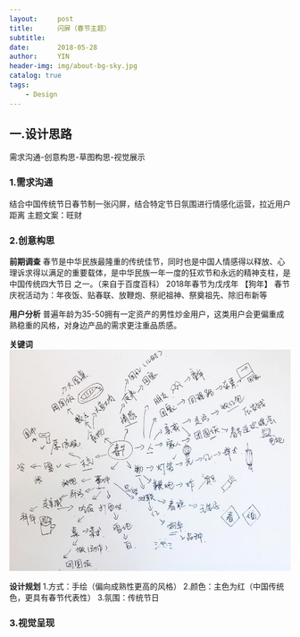 ```yaml
---
layout:     post
title:      闪屏（春节主题）
subtitle:   
date:       2018-05-28
author:     YIN
header-img: img/about-bg-sky.jpg
catalog: true
tags:
    - Design
---
```


一.设计思路 
-------------------------------------------------
需求沟通-创意构思-草图构思-视觉展示


### 1.需求沟通

结合中国传统节日春节制一张闪屏，结合特定节日氛围进行情感化运营，拉近用户距离
主题文案：旺财


### 2.创意构思

**前期调查**
  春节是中华民族最隆重的传统佳节，同时也是中国人情感得以释放、心理诉求得以满足的重要载体，是中华民族一年一度的狂欢节和永远的精神支柱，是中国传统四大节日   之一。（来自于百度百科）
  2018年春节为戊戌年 【狗年】
  春节庆祝活动为：年夜饭、贴春联、放鞭炮、祭祀祖神、祭奠祖先、除旧布新等
  
**用户分析**
  普遍年龄为35-50拥有一定资产的男性炒金用户，这类用户会更偏重成熟稳重的风格，对身边产品的需求更注重品质感。
  
**关键词**
  ![我的草稿](https://github.com/SEP3WATER/SEP3WATER.github.io/blob/master/img/post-caogao.jpg)
 
**设计规划**
  1.方式：手绘（偏向成熟性更高的风格）
  2.颜色：主色为红（中国传统色，更具有春节代表性）
  3.氛围：传统节日

### 3.视觉呈现
